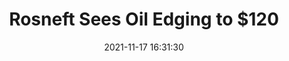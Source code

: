---
"title": "Rosneft Sees Oil Edging to $120"
"date": "2021-11-17 16:31:30"
"feed_name": "RIGZONE"
"feed_website": "http://www.rigzone.com/"
"feed_rss": "http://www.rigzone.com/news/rss/rigzone_latest.aspx"
"link": "https://www.rigzone.com/news/wire/rosneft_sees_oil_edging_to_120-17-nov-2021-167049-article/?rss=true"
"source": "None"
"file": "_posts/2021-1-1-ef309748895586422d1717e52c96574b49d4d710.md"
"accident": "0"
"drilling": "0"
"dead": "0"
"injured": "0"
"arrested": "0"
"place": "unknown place"
"where": "unknown site"
"causes": "unknown"
"place_uri": "unknown place"
---